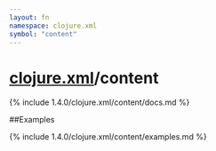 ```yaml
---
layout: fn
namespace: clojure.xml
symbol: "content"
---
```


# [clojure.xml](../)/content

{% include 1.4.0/clojure.xml/content/docs.md %}

##Examples

{% include 1.4.0/clojure.xml/content/examples.md %}

